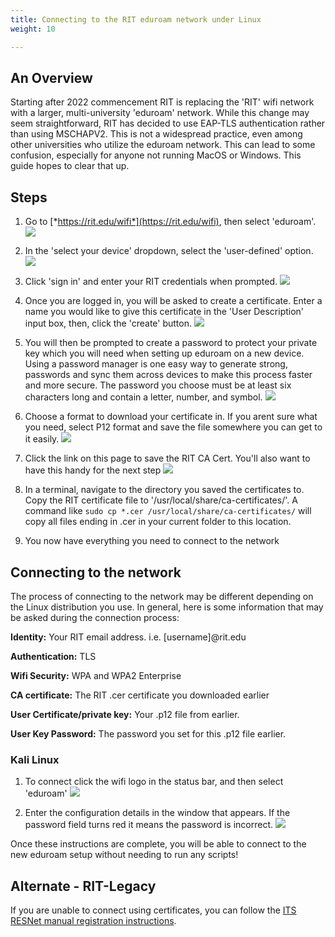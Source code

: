 ```yaml
---
title: Connecting to the RIT eduroam network under Linux
weight: 10

---
```

## An Overview

Starting after 2022 commencement RIT is replacing the 'RIT' wifi network with a larger, multi-university 'eduroam' network. While this change may seem straightforward, RIT has decided to use EAP-TLS authentication rather than using MSCHAPV2. This is not a widespread practice, even among other universities who utilize the eduroam network. This can lead to some confusion, especially for anyone not running MacOS or Windows. This guide hopes to clear that up.

## Steps

1. Go to [*https://rit.edu/wifi*](https://rit.edu/wifi), then select 'eduroam'. ![](/rit-linux-wiki/img/eduroam/wifi-page.png)

2. In the 'select your device' dropdown, select the 'user-defined' option. ![](/rit-linux-wiki/img/eduroam/select-os.png)

3. Click 'sign in' and enter your RIT credentials when prompted. ![](/rit-linux-wiki/img/eduroam/start-user-cert.png)

4. Once you are logged in, you will be asked to create a certificate. Enter a name you would like to give this certificate in the 'User Description' input box, then, click the 'create' button. ![](/rit-linux-wiki/img/eduroam/create-user-cert.png)

5. You will then be prompted to create a password to protect your private key which you will need when setting up eduroam on a new device. Using a password manager is one easy way to generate strong, passwords and sync them across devices to make this process faster and more secure. The password you choose must be at least six characters long and contain a letter, number, and symbol. ![](/rit-linux-wiki/img/eduroam/password.png)
   
6. Choose a format to download your certificate in. If you arent sure what you need, select P12 format and save the file somewhere you can get to it easily. ![](/rit-linux-wiki/img/eduroam/cert-download.png)

7. Click the link on this page to save the RIT CA Cert. You'll also want to have this handy for the next step ![](/rit-linux-wiki/img/eduroam/root-ca.png)

8. In a terminal, navigate to the directory you saved the certificates to. Copy the RIT certificate file to '/usr/local/share/ca-certificates/'. A command like `sudo cp *.cer /usr/local/share/ca-certificates/` will copy all files ending in .cer in your current folder to this location. 

9. You now have everything you need to connect to the network


## Connecting to the network

The process of connecting to the network may be different depending on the Linux distribution you use. In general, here is some information that may be asked during the connection process:

**Identity:** Your RIT email address. i.e. [username]@rit.edu

**Authentication:** TLS

**Wifi Security:** WPA and WPA2 Enterprise

**CA certificate:** The RIT .cer certificate you downloaded earlier

**User Certificate/private key:** Your .p12 file from earlier.

**User Key Password:** The password you set for this .p12 file earlier.


### Kali Linux

1. To connect click the wifi logo in the status bar, and then select 'eduroam' ![](/rit-linux-wiki/img/eduroam/open-networkmanager.png)

2. Enter the configuration details in the window that appears. If the password field turns red it means the password is incorrect. ![](/rit-linux-wiki/img/eduroam/configure-networkmanager.png)

Once these instructions are complete, you will be able to connect to the
new eduroam setup without needing to run any scripts!

## Alternate - RIT-Legacy

If you are unable to connect using certificates, you can follow the [ITS RESNet manual registration instructions](https://www.rit.edu/its/resnet/manual-registration).


<!-- 
## Getting the config

1. Create a temporary directory somewhere and cd into it from a terminal
2. download the linux installer from https://rit.edu/wifi. Dont open it since it might break the CRLF line endings and the binary file thats encoded at the bottom of the file if you save it after opening on a linux machine.
3. run `sed -e '0,/^#ARCHIVE#$/d' "PATH_TO_INSTALLER.run" | gzip -d | tar -x` inside that folder to extract the contents
4. create a new python file in that folder. name it whatever you want. paste in the following contents:
```python
from client import PaladinLinuxClient

deciphered = PaladinLinuxClient.decipher(PaladinLinuxClient.CONFIG_FILE)
strip_namespace=PaladinLinuxClient.strip_namespace(deciphered)


with open(PaladinLinuxClient.CONFIG_FILE + ".xml", "w") as conf:
	conf.write(strip_namespace)
```
5. run this script to use the clients own decryption mechanism to decrypt the config file to a plain XML file.
6. this file seems to contain all the config that you should need in order to manually configure the network. Sections of it from which you should grab values will be referenced in the steps below so as to avoid copying the values themselves and compromising the security of RIT's network.

## Configuring the network

TBD - the eduroam network has not yet been enabled

this might be vaguely helpful in the meantime: http://kb.mit.edu/confluence/pages/viewpage.action?pageId=152599592
 -->

